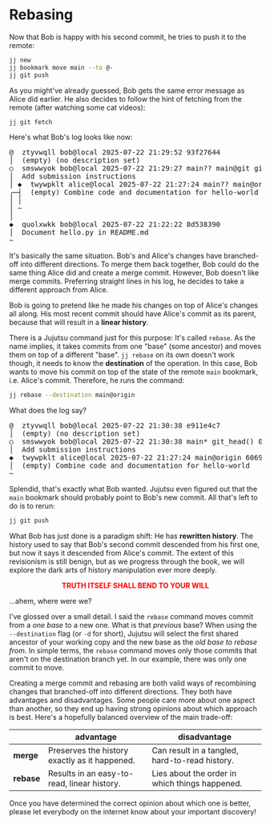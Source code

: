 # Rebasing

Now that Bob is happy with his second commit, he tries to push it to the remote:

```sh
jj new
jj bookmark move main --to @-
jj git push
```

As you might've already guessed, Bob gets the same error message as Alice did earlier.
He also decides to follow the hint of fetching from the remote (after watching some cat videos):

```sh
jj git fetch
```

Here's what Bob's log looks like now:

<!-- generated by aha script -->
<pre class="aha">
<span class="bold "></span><span class="bold green ">@</span>  <span class="bold "></span><span class="bold highlighted purple ">z</span><span class="bold highlighted dimgray ">tyvwqll</span><span class="bold "> </span><span class="bold yellow ">bob@local</span><span class="bold "> </span><span class="bold highlighted cyan ">2025-07-22 21:29:52</span><span class="bold "> </span><span class="bold highlighted blue ">9</span><span class="bold highlighted dimgray ">3f27644</span><span class="bold "></span>
│  <span class="bold "></span><span class="bold highlighted green ">(empty)</span><span class="bold "> </span><span class="bold highlighted green ">(no description set)</span><span class="bold "></span>
○  <span class="bold "></span><span class="bold purple ">s</span><span class="highlighted dimgray ">mswwyok</span> <span class="yellow ">bob@local</span> <span class="cyan ">2025-07-22 21:29:27</span> <span class="purple ">main?? main@git</span> <span class="green ">git_head()</span> <span class="bold "></span><span class="bold blue ">e</span><span class="highlighted dimgray ">583fa6e</span>
│  Add submission instructions
│ <span class="bold "></span><span class="bold highlighted cyan ">◆</span>  <span class="bold "></span><span class="bold purple ">t</span><span class="highlighted dimgray ">wywpklt</span> <span class="yellow ">alice@local</span> <span class="cyan ">2025-07-22 21:27:24</span> <span class="purple ">main?? main@origin</span> <span class="bold "></span><span class="bold blue ">6</span><span class="highlighted dimgray ">06959ce</span>
╭─┤  <span class="green ">(empty)</span> Combine code and documentation for hello-world
│ │
│ ~
│
<span class="bold "></span><span class="bold highlighted cyan ">◆</span>  <span class="bold "></span><span class="bold purple ">q</span><span class="highlighted dimgray ">uolxwkk</span> <span class="yellow ">bob@local</span> <span class="cyan ">2025-07-22 21:22:22</span> <span class="bold "></span><span class="bold blue ">8</span><span class="highlighted dimgray ">d538390</span>
│  Document hello.py in README.md
~
</pre>

It's basically the same situation.
Bob's and Alice's changes have branched-off into different directions.
To merge them back together, Bob could do the same thing Alice did and create a merge commit.
However, Bob doesn't like merge commits.
Preferring straight lines in his log, he decides to take a different approach from Alice.

Bob is going to pretend like he made his changes on top of Alice's changes all along.
His most recent commit should have Alice's commit as its parent, because that will result in a **linear history**.

There is a Jujutsu command just for this purpose:
It's called `rebase`.
As the name implies, it takes commits from one "base" (some ancestor) and moves them on top of a different "base".
`jj rebase` on its own doesn't work though, it needs to know the **destination** of the operation.
In this case, Bob wants to move his commit on top of the state of the remote `main` bookmark, i.e. Alice's commit.
Therefore, he runs the command:

```sh
jj rebase --destination main@origin
```

What does the log say?

<!-- generated by aha script -->
<pre class="aha">
<span class="bold "></span><span class="bold green ">@</span>  <span class="bold "></span><span class="bold highlighted purple ">z</span><span class="bold highlighted dimgray ">tyvwqll</span><span class="bold "> </span><span class="bold yellow ">bob@local</span><span class="bold "> </span><span class="bold highlighted cyan ">2025-07-22 21:30:38</span><span class="bold "> </span><span class="bold highlighted blue ">e</span><span class="bold highlighted dimgray ">911e4c7</span><span class="bold "></span>
│  <span class="bold "></span><span class="bold highlighted green ">(empty)</span><span class="bold "> </span><span class="bold highlighted green ">(no description set)</span><span class="bold "></span>
○  <span class="bold "></span><span class="bold purple ">s</span><span class="highlighted dimgray ">mswwyok</span> <span class="yellow ">bob@local</span> <span class="cyan ">2025-07-22 21:30:38</span> <span class="purple ">main*</span> <span class="green ">git_head()</span> <span class="bold "></span><span class="bold blue ">0</span><span class="highlighted dimgray ">2bd1179</span>
│  Add submission instructions
<span class="bold "></span><span class="bold highlighted cyan ">◆</span>  <span class="bold "></span><span class="bold purple ">t</span><span class="highlighted dimgray ">wywpklt</span> <span class="yellow ">alice@local</span> <span class="cyan ">2025-07-22 21:27:24</span> <span class="purple ">main@origin</span> <span class="bold "></span><span class="bold blue ">6</span><span class="highlighted dimgray ">06959ce</span>
│  <span class="green ">(empty)</span> Combine code and documentation for hello-world
~
</pre>

Splendid, that's exactly what Bob wanted.
Jujutsu even figured out that the `main` bookmark should probably point to Bob's new commit.
All that's left to do is to rerun:

```sh
jj git push
```

What Bob has just done is a paradigm shift:
He has **rewritten history**.
The history used to say that Bob's second commit descended from his first one, but now it says it descended from Alice's commit.
The extent of this revisionism is still benign, but as we progress through the book, we will explore the dark arts of history manipulation ever more deeply.

<div style="display: flex; justify-content: center">
<b style="color: red">
TRUTH ITSELF SHALL BEND TO YOUR WILL
</b>
</div>

...ahem, where were we?

I've glossed over a small detail.
I said the `rebase` command moves commit from a _one base_ to a new one.
What is that _previous_ base?
When using the `--destination` flag (or `-d` for short), Jujutsu will select the first shared ancestor of your working copy and the new base as the _old base to rebase from_.
In simple terms, the `rebase` command moves only those commits that aren't on the destination branch yet.
In our example, there was only one commit to move.

Creating a merge commit and rebasing are both valid ways of recombining changes that branched-off into different directions.
They both have advantages and disadvantages.
Some people care more about one aspect than another, so they end up having strong opinions about which approach is best.
Here's a hopefully balanced overview of the main trade-off:

| | advantage | disadvantage |
| --- | --- | --- |
| **merge** | Preserves the history exactly as it happened. | Can result in a tangled, hard-to-read history. |
| **rebase** | Results in an easy-to-read, linear history. | Lies about the order in which things happened. |

Once you have determined the correct opinion about which one is better, please let everybody on the internet know about your important discovery!
